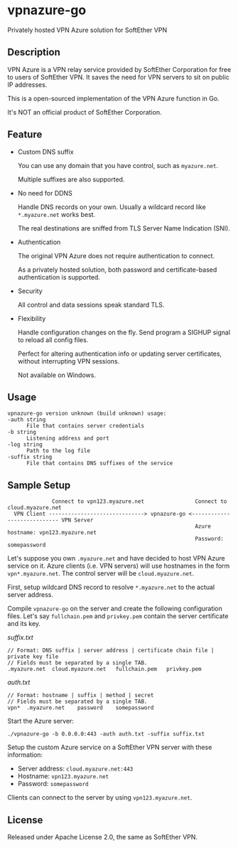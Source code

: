 # vpnazure-go
Privately hosted VPN Azure solution for SoftEther VPN

## Description

  VPN Azure is a VPN relay service provided by SoftEther Corporation for free to users of SoftEther VPN.
  It saves the need for VPN servers to sit on public IP addresses.
  
  This is a open-sourced implementation of the VPN Azure function in Go.
  
  It's NOT an official product of SoftEther Corporation.
  
## Feature

  - Custom DNS suffix
  
    You can use any domain that you have control, such as `myazure.net`.
    
    Multiple suffixes are also supported.
  
  - No need for DDNS
  
    Handle DNS records on your own. Usually a wildcard record like `*.myazure.net` works best.
    
    The real destinations are sniffed from TLS Server Name Indication (SNI).
  
  - Authentication
  
    The original VPN Azure does not require authentication to connect.
    
    As a privately hosted solution, both password and certificate-based authentication is supported.
    
  - Security
  
    All control and data sessions speak standard TLS.
    
  - Flexibility
  
    Handle configuration changes on the fly. Send program a SIGHUP signal to reload all config files.
    
    Perfect for altering authentication info or updating server certificates, without interrupting VPN sessions.
    
    Not available on Windows.
    
## Usage

  ```
  vpnazure-go version unknown (build unknown) usage:
  -auth string
        File that contains server credentials
  -b string
        Listening address and port
  -log string
        Path to the log file
  -suffix string
        File that contains DNS suffixes of the service
  ```
  
## Sample Setup

  ```
                Connect to vpn123.myazure.net                Connect to cloud.myazure.net
    VPN Client ------------------------------> vpnazure-go <---------------------------- VPN Server
                                                             Azure hostname: vpn123.myazure.net
                                                             Password:  somepassword
  ```
  Let's suppose you own `.myazure.net` and have decided to host VPN Azure service on it.
  Azure clients (i.e. VPN servers) will use hostnames in the form `vpn*.myazure.net`.
  The control server will be `cloud.myazure.net`.
  
  First, setup wildcard DNS record to resolve `*.myazure.net` to the actual server address.
  
  Compile `vpnazure-go` on the server and create the following configuration files.
  Let's say `fullchain.pem` and `privkey.pem` contain the server certificate and its key.
  
  *suffix.txt*
  ```
  // Format: DNS suffix | server address | certificate chain file | private key file
  // Fields must be separated by a single TAB.
  .myazure.net	cloud.myazure.net	fullchain.pem	privkey.pem
  ```
  
  *auth.txt*
  ```
  // Format: hostname | suffix | method | secret
  // Fields must be separated by a single TAB.
  vpn*	.myazure.net	password	somepassword
  ```
  
  Start the Azure server:
  ```
  ./vpnazure-go -b 0.0.0.0:443 -auth auth.txt -suffix suffix.txt
  ```
  
  Setup the custom Azure service on a SoftEther VPN server with these information:
  
  - Server address: `cloud.myazure.net:443`
  - Hostname: `vpn123.myazure.net`
  - Password: `somepassword`
  
  Clients can connect to the server by using `vpn123.myazure.net`.
    
## License

  Released under Apache License 2.0, the same as SoftEther VPN.
